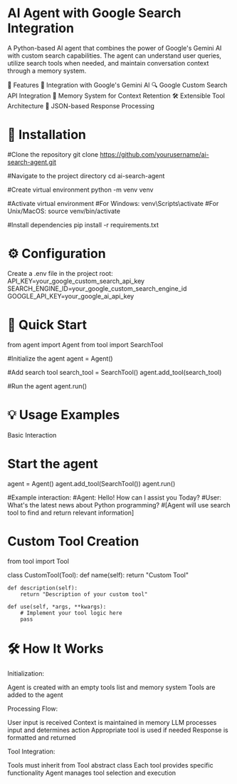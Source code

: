 # AI Agent with Google Search Integration
A Python-based AI agent that combines the power of Google's Gemini AI with custom search capabilities. The agent can understand user queries, utilize search tools when needed, and maintain conversation context through a memory system.

🌟 Features
  🤖 Integration with Google's Gemini AI
  🔍 Google Custom Search API Integration
  🧠 Memory System for Context Retention
  🛠️ Extensible Tool Architecture
  🔄 JSON-based Response Processing

# 🔧 Installation
#Clone the repository
git clone https://github.com/yourusername/ai-search-agent.git

#Navigate to the project directory
cd ai-search-agent

#Create virtual environment
python -m venv venv

#Activate virtual environment
#For Windows:
venv\Scripts\activate
#For Unix/MacOS:
source venv/bin/activate

#Install dependencies
pip install -r requirements.txt

# ⚙️ Configuration

Create a .env file in the project root:
API_KEY=your_google_custom_search_api_key
SEARCH_ENGINE_ID=your_google_custom_search_engine_id
GOOGLE_API_KEY=your_google_ai_api_key

# 🚀 Quick Start
from agent import Agent
from tool import SearchTool

#Initialize the agent
agent = Agent()

#Add search tool
search_tool = SearchTool()
agent.add_tool(search_tool)

#Run the agent
agent.run()

# 💡 Usage Examples
Basic Interaction
# Start the agent
agent = Agent()
agent.add_tool(SearchTool())
agent.run()

#Example interaction:
#Agent: Hello! How can I assist you Today?
#User: What's the latest news about Python programming?
#[Agent will use search tool to find and return relevant information]

# Custom Tool Creation
from tool import Tool

class CustomTool(Tool):
    def name(self):
        return "Custom Tool"

    def description(self):
        return "Description of your custom tool"

    def use(self, *args, **kwargs):
        # Implement your tool logic here
        pass

# 🛠️ How It Works

Initialization:

Agent is created with an empty tools list and memory system
Tools are added to the agent


Processing Flow:

User input is received
Context is maintained in memory
LLM processes input and determines action
Appropriate tool is used if needed
Response is formatted and returned


Tool Integration:

Tools must inherit from Tool abstract class
Each tool provides specific functionality
Agent manages tool selection and execution
